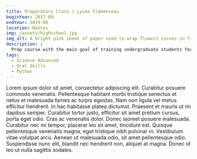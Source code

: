 ```yaml
---
title: Preparatory Class | Lycée Clémenceau
beginYear: 2017-09
endYear: 2019-06
location: Nantes
img: /assets/highschool.jpg
img_alt: A bright pink sheet of paper used to wrap flowers curves in front of rich blue background
description: |
  Prep course with the main goal of training undergraduate students for enrollment in one of the "grandes écoles".
tags:
  - Science Advanced
  - Oral Skills
  - Python
---
```


Lorem ipsum dolor sit amet, consectetur adipiscing elit. Curabitur posuere commodo venenatis. Pellentesque habitant morbi tristique senectus et netus et malesuada fames ac turpis egestas. Nam non ligula vel metus efficitur hendrerit. In hac habitasse platea dictumst. Praesent et mauris ut mi dapibus semper. Curabitur tortor justo, efficitur sit amet pretium cursus, porta eget odio. Cras ac venenatis dolor. Donec laoreet posuere malesuada. Curabitur nec mi tempor, placerat leo sit amet, tincidunt est. Quisque pellentesque venenatis magna, eget tristique nibh pulvinar in. Vestibulum vitae volutpat arcu. Aenean ut malesuada odio, sit amet pellentesque odio. Suspendisse nunc elit, blandit nec hendrerit non, aliquet at magna. Donec id leo ut nulla sagittis sodales.
